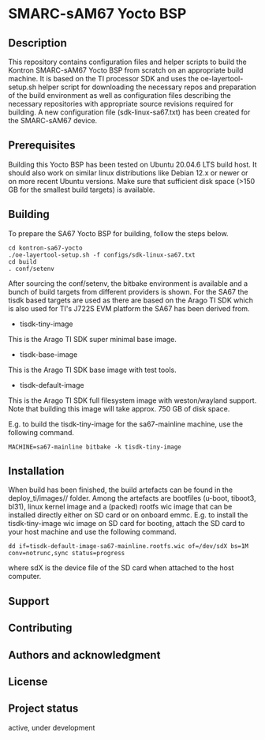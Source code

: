 # SMARC-sAM67 Yocto BSP


## Description
This repository contains configuration files and helper scripts to build the Kontron SMARC-sAM67 Yocto BSP from scratch on an appropriate build machine. It is based on the TI processor SDK and uses the oe-layertool-setup.sh helper script for downloading the necessary repos and preparation of the build environment as well as configuration files describing the necessary repositories with appropriate source revisions required for building.
A new configuration file (sdk-linux-sa67.txt) has been created for the SMARC-sAM67 device.

## Prerequisites
Building this Yocto BSP has been tested on Ubuntu 20.04.6 LTS build host. It should also work on similar linux distributions like Debian 12.x or newer or on more recent Ubuntu versions. Make sure that sufficient disk space (>150 GB for the smallest build targets) is available.

## Building

To prepare the SA67 Yocto BSP for building, follow the steps below.

```
cd kontron-sa67-yocto
./oe-layertool-setup.sh -f configs/sdk-linux-sa67.txt
cd build
. conf/setenv
```

After sourcing the conf/setenv, the bitbake environment is available and a bunch of build targets from different providers is shown. For the SA67 the tisdk based targets are used as there are based on the Arago TI SDK which is also used for TI's J722S EVM platform the SA67 has been derived from.

- tisdk-tiny-image

This is the Arago TI SDK super minimal base image.

- tisdk-base-image

This is the Arago TI SDK base image with test tools.

- tisdk-default-image

This is the Arago TI SDK full filesystem image with weston/wayland support. Note that building this image will take approx. 750 GB of disk space.

E.g. to build the tisdk-tiny-image for the sa67-mainline machine, use the following command.

```
MACHINE=sa67-mainline bitbake -k tisdk-tiny-image
```

## Installation

When build has been finished, the build artefacts can be found in the deploy_ti/images/<machine>/ folder. Among the artefacts are bootfiles (u-boot, tiboot3, bl31), linux kernel image and a (packed) rootfs wic image that can be installed directly either on SD card or on onboard emmc. E.g. to install the tisdk-tiny-image wic image on SD card for booting, attach the SD card to your host machine and use the following command.

```
dd if=tisdk-default-image-sa67-mainline.rootfs.wic of=/dev/sdX bs=1M conv=notrunc,sync status=progress
```

where sdX is the device file of the SD card when attached to the host computer.


## Support


## Contributing


## Authors and acknowledgment


## License


## Project status

active, under development
